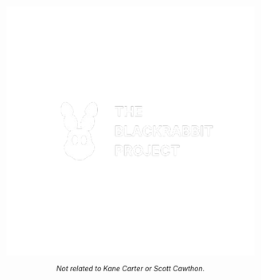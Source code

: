 <p align="center">
  <img src="https://github.com/TheBlackrabbitProject/branding/blob/main/no%20bg/full-light.png" />
  <p style="text-align: center;"><i>Not related to Kane Carter or Scott Cawthon.</i></p>
</p>

